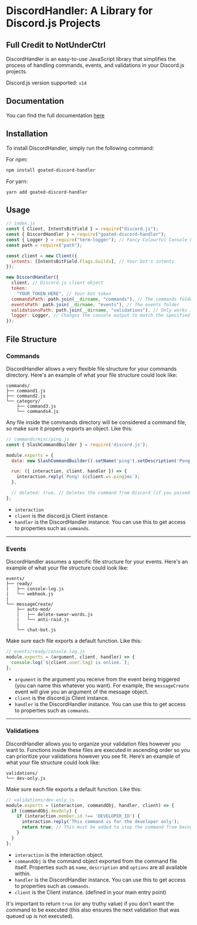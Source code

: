 # DiscordHandler: A Library for Discord.js Projects
## Full Credit to NotUnderCtrl

DiscordHandler is an easy-to-use JavaScript library that simplifies the process of handling commands, events, and validations in your Discord.js projects.

Discord.js version supported: `v14`

## Documentation

You can find the full documentation [here](https://djs-commander.underctrl.io)

## Installation

To install DiscordHandler, simply run the following command:

For npm:

```bash
npm install goated-discord-handler
```

For yarn:

```yarn
yarn add goated-discord-handler
```

## Usage

```js
// index.js
const { Client, IntentsBitField } = require("discord.js");
const { DiscordHandler } = require("goated-discord-handler");
const { Logger } = require("term-logger"); // Fancy Colourful Console Logger
const path = require("path");

const client = new Client({
  intents: [IntentsBitField.Flags.Guilds], // Your bot's intents
});

new DiscordHandler({
  client, // Discord.js client object
  token:
    "YOUR_TOKEN_HERE", // Your bot token
  commandsPath: path.join(__dirname, "commands"), // The commands folder
  eventsPath: path.join(__dirname, "events"), // The events folder
  validationsPath: path.join(__dirname, "validations"), // Only works if commandsPath is provided
  logger: Logger, // Changes the console output to match the specified logger configuration (if not provided logging will go through console.log)
});
```

## File Structure

### Commands

DiscordHandler allows a very flexible file structure for your commands directory. Here's an example of what your file structure could look like:

```shell
commands/
├── command1.js
├── command2.js
└── category/
	├── command3.js
	└── commands4.js
```

Any file inside the commands directory will be considered a command file, so make sure it properly exports an object. Like this:

```js
// commands/misc/ping.js
const { SlashCommandBuilder } = require('discord.js');

module.exports = {
  data: new SlashCommandBuilder().setName('ping').setDescription('Pong!'),

  run: ({ interaction, client, handler }) => {
    interaction.reply(`Pong! ${client.ws.ping}ms`);
  },

  // deleted: true, // Deletes the command from Discord (if you passed in a "testServer" property it'll delete from the guild and not globally)
};
```

- `interaction`
- `client` is the discord.js Client instance.
- `handler` is the DiscordHandler instance. You can use this to get access to properties such as `commands`.

---

### Events

DiscordHandler assumes a specific file structure for your events. Here's an example of what your file structure could look like:

```shell
events/
├── ready/
|	├── console-log.js
|	└── webhook.js
|
└── messageCreate/
	├── auto-mod/
	|	├── delete-swear-words.js
	|	└── anti-raid.js
	|
	└── chat-bot.js
```

Make sure each file exports a default function. Like this:

```js
// events/ready/console-log.js
module.exports = (argument, client, handler) => {
  console.log(`${client.user.tag} is online.`);
};
```

- `argument` is the argument you receive from the event being triggered (you can name this whatever you want). For example, the `messageCreate` event will give you an argument of the message object.
- `client` is the discord.js Client instance.
- `handler` is the DiscordHandler instance. You can use this to get access to properties such as `commands`.

---

### Validations

DiscordHandler allows you to organize your validation files however you want to. Functions inside these files are executed in ascending order so you can prioritize your validations however you see fit. Here’s an example of what your file structure could look like:

```shell
validations/
└── dev-only.js
```

Make sure each file exports a default function. Like this:

```js
// validations/dev-only.js
module.exports = (interaction, commandObj, handler, client) => {
  if (commandObj.devOnly) {
    if (interaction.member.id !== 'DEVELOPER_ID') {
      interaction.reply('This command is for the developer only');
      return true; // This must be added to stop the command from being executed.
    }
  }
};
```

- `interaction` is the interaction object.
- `commandObj` is the command object exported from the command file itself. Properties such as `name`, `description` and `options` are all available within.
- `handler` is the DiscordHandler instance. You can use this to get access to properties such as `commands`.
- `client` is the Client instance. (defined in your main entry point)

It's important to return `true` (or any truthy value) if you don't want the command to be executed (this also ensures the next validation that was queued up is not executed).
